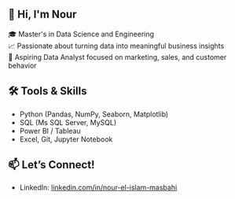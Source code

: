 ## 👋 Hi, I'm Nour

🎓 Master's in Data Science and Engineering  
📈 Passionate about turning data into meaningful business insights  
💼 Aspiring Data Analyst focused on marketing, sales, and customer behavior

## 🛠️ Tools & Skills
- Python (Pandas, NumPy, Seaborn, Matplotlib)
- SQL (Ms SQL Server, MySQL)
- Power BI / Tableau
- Excel, Git, Jupyter Notebook



## 📫 Let’s Connect!
- LinkedIn: [linkedin.com/in/nour-el-islam-masbahi](https://www.linkedin.com/in/nour-el-islam-masbahi-66694b185/)
